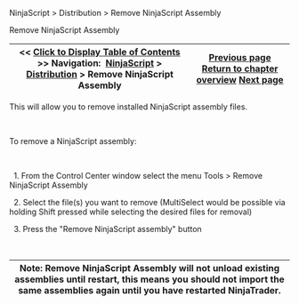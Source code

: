 ﻿


NinjaScript \> Distribution \> Remove NinjaScript Assembly






















Remove NinjaScript Assembly







| \<\< [Click to Display Table of Contents](remove-ninjascript-assembly.md) \>\> **Navigation:**     [NinjaScript](ninjascript.md) \> [Distribution](distribution.md) \> Remove NinjaScript Assembly | [Previous page](export.md) [Return to chapter overview](distribution.md) [Next page](export_problems.md) |
| --- | --- |











This will allow you to remove installed NinjaScript assembly files.


 


To remove a NinjaScript assembly:


 


   1\. From the Control Center window select the menu Tools \> Remove NinjaScript Assembly


   2\. Select the file(s) you want to remove (MultiSelect would be possible via holding Shift pressed while selecting the desired files for removal)


   3\. Press the "Remove NinjaScript assembly" button


 




| Note: Remove NinjaScript Assembly will not unload existing assemblies until restart, this means you should not import the same assemblies again until you have restarted NinjaTrader. |
| --- |









